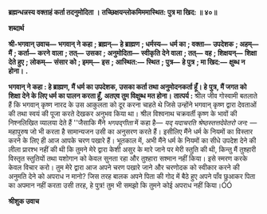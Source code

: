 **ब्रह्मन्धन्नस्य वक्ताहं कर्ता तदनुमोदिता ।** **तच्छिक्षयन्लोकमिममास्थित: पुत्र मा खिद: ॥ ४०॥** 

**शब्दार्थ** 

**श्री-भगवान् उवाच—** **भगवान् ने कहा** **; ब्रह्मन्—** **हे ब्राह्मण** **; धर्मस्य—** **धर्म का** **; वक्ता—** **उपदेशक** **; अहम्—** **मैं** **; कर्ता—** **करने** **वाला** **; तत्—** **उसका** **; अनुमोदिता—** **स्वीकृति देने वाला** **; तत्—** **वह** **; शिक्षयन्—** **शिक्षा देते हुए** **; लोकम्—** **संसार को** **; इमम्—** **इस** **; आस्थित:—** **स्थित** **; पुत्र—** **हे पुत्र** **; मा खिद:—** **क्षुब्ध न होना।** **.** 

**भगवान् ने कहा : हे ब्राह्मण, मैं धर्म का उपदेशक, उसका कर्ता तथा अनुमोदनकर्ता हूँ। हे** **पुत्र, मैं जगत को शिक्षा देने के लिए धर्म का पालन करता हूँ, अतएव तुम विक्षुब्ध मत होना।** **तात्पर्य :** श्रील जीव गोस्वामी बतलाते हैं कि भगवान् कृष्ण नारद के उस आकुलता को दूर करना चाहते थे जिसे उन्होंने भगवान् कृष्ण द्वारा देवताओं की तथा स्वयं की पूजा करते देखकर अनुभव किया था। श्रील विश्वनाथ चक्रवर्ती कृष्ण के भावों की निश्नलिखित व्यालया देते हैं ''जैसाकि मैंने *भगवद्गीता* में कहा है— *यद् यदाचरति श्रेष्ठस्तत्तदेवेतरो जन:* —महापुरुष जो भी करता है सामान्यजन उसी का अनुसरण करते हैं। इसीलिए मैंने धर्म के नियमों का विस्तार करने के लिए ही आज आपके चरण पखारे हैं। भूतकाल में, अभी मैंने धर्म के नियमों का सीधे उपदेश देने की लीला प्रारश्भ नहीं की थी कि तुमने मेरे द्वारा केशी असुर के मारे जाने पर मेरी स्तुति की थी, किन्तु मैं तुश्हारी विस्तृत स्तुतियों तथा यशोगान को केवल सुनता रहा और तुश्हारा सश्मान नहीं किया। इसे स्मरण करके केवल विचार करो। तुम मेरे द्वारा आज अपने चरण पखारे जाने और चरणोदक को स्वीकार करने की अनुमति देने को अपराध न मानो? जिस तरह बालक अपने पिता की गोद में बैठे हुए अपने पाँव छुआकर पिता का अपमान नहीं करता उसी तरह, हे पुत्र! तुम भी समझो कि तुमने कोई अपराध नहीं किया।ÓÓ  

**श्रीशुक उवाच** 